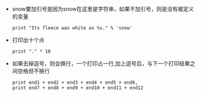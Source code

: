 - snow要加引号是因为snow在这里是字符串，如果不加引号，则是没有被定义的变量
  ```
  print "Its fleece was white as %s." % 'snow'
  ```
- 打印出十个点
  ```
  print "." * 10
  ```
- 如果去掉逗号，则会换行，一个打印占一行,加上逗号后，与下一个打印结果之间空格但不换行
  ```
  print end1 + end2 + end3 + end4 + end5 + end6,
  print end7 + end8 + end9 + end10 + end11 + end12
  ```
